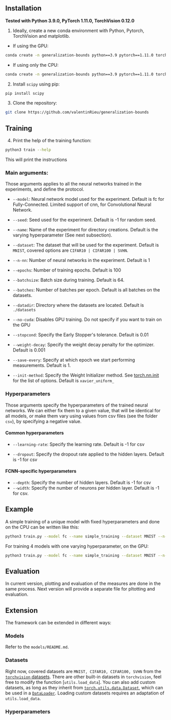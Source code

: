 ## Installation
__Tested with Python 3.9.0, PyTorch 1.11.0, TorchVision 0.12.0__

1. Ideally, create a new conda environment with Python, Pytorch, TorchVision and matplotlib.
- If using the GPU:
```bash
conda create -n generalization-bounds python==3.9 pytorch==1.11.0 torchvision==0.12.0 cudatoolkit=10.2 matplotlib -c pytorch
```

- If using only the CPU:
```bash
conda create -n generalization-bounds python==3.9 pytorch==1.11.0 torchvision==0.12.0 cpuonly matplotlib -c pytorch
```

2. Install `scipy` using pip:
```bash
pip install scipy
```

3. Clone the repository:
```bash
git clone https://github.com/valentinRieu/generalization-bounds
```



## Training
4. Print the help of the training function:
```bash
python3 train --help
```
This will print the instructions

### Main arguments:

Those arguments applies to all the neural networks trained in the experiments, and define the protocol.

- `--model`: Neural network model used for the experiment. Default is fc for Fully-Connected. Limited support of cnn, for Convolutional Neural Network. 

- `--seed`: Seed used for the experiment. Default is -1 for random seed.

- `--name`: Name of the experiment for directory creations. Default is the varying hyperparameter (See next subsection).

- `--dataset`: The dataset that will be used for the experiment. Default is `MNIST`, covered options are `CIFAR10 | CIFAR100 | SVHN`.

- `--n-nn`: Number of neural networks in the experiment. Default is 1

- `--epochs`: Number of training epochs. Default is 100

- `--batchsize`: Batch size during training. Default is 64.

- `--batches`: Number of batches per epoch. Default is all batches on the datasets.

- `--datadir`: Directory where the datasets are located. Default is `./datasets`

- `--no-cuda`: Disables GPU training. Do not specify if you want to train on the GPU

- `--stopcond`: Specify the Early Stopper's tolerance. Default is 0.01

- `--weight-decay`: Specify the weight decay penalty for the optimizer. Default is 0.001

- `--save-every`: Specify at which epoch we start performing measurements. Default is 1.

- `--init-method`: Specify the Weight Initializer method. See [torch.nn.init](https://pytorch.org/docs/stable/nn.init.html) for the list of options. Default is `xavier_uniform_`

### Hyperparameters

Those arguments specify the hyperparameters of the trained neural networks. We can either fix them to a given value, that will be identical for all models, or make them vary using values from csv files (see the folder `csv`), by specifying a negative value.

#### Common hyperparameters

- `--learning-rate`: Specify the learning rate. Default is -1 for csv

- `--dropout`: Specify the dropout rate applied to the hidden layers. Default is -1 for csv

#### FCNN-specific hyperparameters

- `--depth`: Specify the number of hidden layers. Default is -1 for csv
- `--width`: Specify the number of neurons per hidden layer. Default is -1 for csv.

## Example

A simple training of a unique model with fixed hyperparameters and done on the CPU can be written like this:

```bash
python3 train.py --model fc --name simple_training --dataset MNIST --n-nn 1 --epochs 100 --depth 1 --width 512 --dropout 0.0 --learning-rate 0.01 --save-every 1 --init-method xavier_uniform_ --seed 42 --no-cuda
```

For training 4 models with one varying hyperparameter, on the GPU:

```bash
python3 train.py --model fc --name simple_training --dataset MNIST --n-nn 4 --epochs 100 --depth 1 --width -1 --dropout 0.0 --learning-rate 0.01 --save-every 1 --init-method xavier_uniform_ --seed 42
```


## Evaluation

In current version, plotting and evaluation of the measures are done in the same process. Next version will provide a separate file for pltotting and evaluation.

## Extension

The framework can be extended in different ways:

### Models

Refer to the `models/README.md`.

### Datasets

Right now, covered datasets are `MNIST, CIFAR10, CIFAR100, SVHN` from the [`torchvision` datasets](https://pytorch.org/vision/0.12/datasets.html). There are other built-in datasets in `torchvision`, feel free to modify the function [`utils.load_data`]. You can also add custom datasets, as long as they inherit from [`torch.utils.data.Dataset`](https://pytorch.org/docs/1.11/data.html?highlight=torch%20utils%20data%20dataset#torch.utils.data.Dataset), which can be used in a [`DataLoader`](https://pytorch.org/docs/1.11/data.html?highlight=torch%20utils%20data%20dataset#torch.utils.data.DataLoader). Loading custom datasets requires an adaptation of `utils.load_data`.


### Hyperparameters



###





